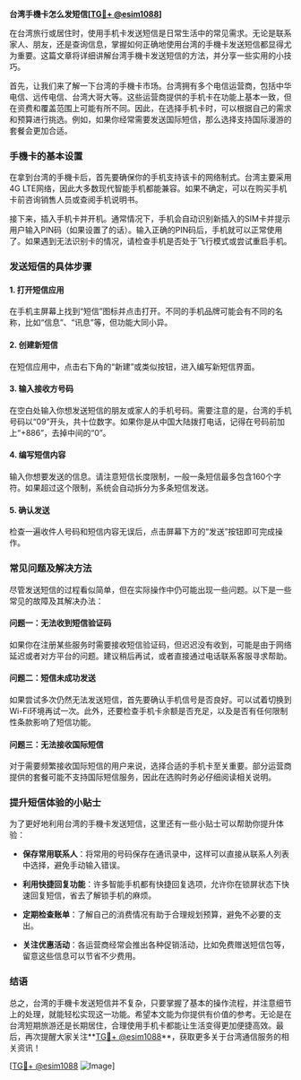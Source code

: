 **台湾手機卡怎么发短信[[TG💪+ @esim1088](https://t.me/s/esim1088)]**

在台湾旅行或居住时，使用手机卡发送短信是日常生活中的常见需求。无论是联系家人、朋友，还是查询信息，掌握如何正确地使用台湾的手機卡发送短信都显得尤为重要。这篇文章将详细讲解台湾手機卡发送短信的方法，并分享一些实用的小技巧。

首先，让我们来了解一下台湾的手機卡市场。台湾拥有多个电信运营商，包括中华电信、远传电信、台湾大哥大等。这些运营商提供的手机卡在功能上基本一致，但在资费和覆盖范围上可能有所不同。因此，在选择手机卡时，可以根据自己的需求和预算进行挑选。例如，如果你经常需要发送国际短信，那么选择支持国际漫游的套餐会更加合适。

### 手機卡的基本设置

在拿到台湾的手機卡后，首先要确保你的手机支持该卡的网络制式。台湾主要采用4G LTE网络，因此大多数现代智能手机都能兼容。如果不确定，可以在购买手机卡前咨询销售人员或查阅手机说明书。

接下来，插入手机卡并开机。通常情况下，手机会自动识别新插入的SIM卡并提示用户输入PIN码（如果设置了的话）。输入正确的PIN码后，手机就可以正常使用了。如果遇到无法识别卡的情况，请检查手机是否处于飞行模式或尝试重启手机。

### 发送短信的具体步骤

#### 1. 打开短信应用
在手机主屏幕上找到“短信”图标并点击打开。不同的手机品牌可能会有不同的名称，比如“信息”、“讯息”等，但功能大同小异。

#### 2. 创建新短信
在短信应用中，点击右下角的“新建”或类似按钮，进入编写新短信界面。

#### 3. 输入接收方号码
在空白处输入你想发送短信的朋友或家人的手机号码。需要注意的是，台湾的手机号码以“09”开头，共十位数字。如果你是从中国大陆拨打电话，记得在号码前加上“+886”，去掉中间的“0”。

#### 4. 编写短信内容
输入你想要发送的信息。请注意短信长度限制，一般一条短信最多包含160个字符。如果超过这个限制，系统会自动拆分为多条短信发送。

#### 5. 确认发送
检查一遍收件人号码和短信内容无误后，点击屏幕下方的“发送”按钮即可完成操作。

### 常见问题及解决方法

尽管发送短信的过程看似简单，但在实际操作中仍可能出现一些问题。以下是一些常见的故障及其解决办法：

#### 问题一：无法收到短信验证码
如果你在注册某些服务时需要接收短信验证码，但迟迟没有收到，可能是由于网络延迟或者对方平台的问题。建议稍后再试，或者直接通过电话联系客服寻求帮助。

#### 问题二：短信未成功发送
如果尝试多次仍然无法发送短信，首先要确认手机信号是否良好。可以试着切换到Wi-Fi环境再试一次。此外，还要检查手机卡余额是否充足，以及是否有任何限制性条款影响了短信功能。

#### 问题三：无法接收国际短信
对于需要频繁接收国际短信的用户来说，选择合适的手机卡至关重要。部分运营商提供的套餐可能不支持国际短信服务，因此在选购时务必仔细阅读相关说明。

### 提升短信体验的小贴士

为了更好地利用台湾的手機卡发送短信，这里还有一些小贴士可以帮助你提升体验：

- **保存常用联系人**：将常用的号码保存在通讯录中，这样可以直接从联系人列表中选择，避免手动输入错误。
  
- **利用快捷回复功能**：许多智能手机都有快捷回复选项，允许你在锁屏状态下快速回复短信，省去了解锁手机的麻烦。

- **定期检查账单**：了解自己的消费情况有助于合理规划预算，避免不必要的支出。

- **关注优惠活动**：各运营商经常会推出各种促销活动，比如免费赠送短信包等，留意这些信息可以节省不少费用。

### 结语

总之，台湾的手機卡发送短信并不复杂，只要掌握了基本的操作流程，并注意细节上的处理，就能轻松实现这一功能。希望本文能为你提供有价值的参考。无论是在台湾短期旅游还是长期居住，合理使用手机卡都能让生活变得更加便捷高效。最后，再次提醒大家关注**[TG💪+ @esim1088](https://t.me/s/esim1088)**，获取更多关于台湾通信服务的相关资讯！

[[TG💪+ @esim1088](https://t.me/s/esim1088) ![Image](https://i.postimg.cc/4NQfJmqS/Snipaste-2025-05-13-00-14-12.png)]